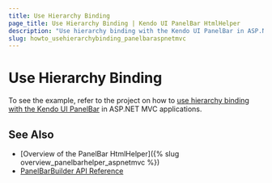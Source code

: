 ```yaml
---
title: Use Hierarchy Binding
page_title: Use Hierarchy Binding | Kendo UI PanelBar HtmlHelper
description: "Use hierarchy binding with the Kendo UI PanelBar in ASP.NET MVC applications."
slug: howto_usehierarchybinding_panelbaraspnetmvc
---
```


# Use Hierarchy Binding

To see the example, refer to the project on how to [use hierarchy binding with the Kendo UI PanelBar](https://github.com/telerik/ui-for-aspnet-mvc-examples/tree/master/panelbar/panelbar-hierarchy-binding) in ASP.NET MVC applications.

## See Also

* [Overview of the PanelBar HtmlHelper]({% slug overview_panelbarhelper_aspnetmvc %})
* [PanelBarBuilder API Reference](http://docs.telerik.com/aspnet-mvc/api/Kendo.Mvc.UI.Fluent/PanelBarBuilder)
